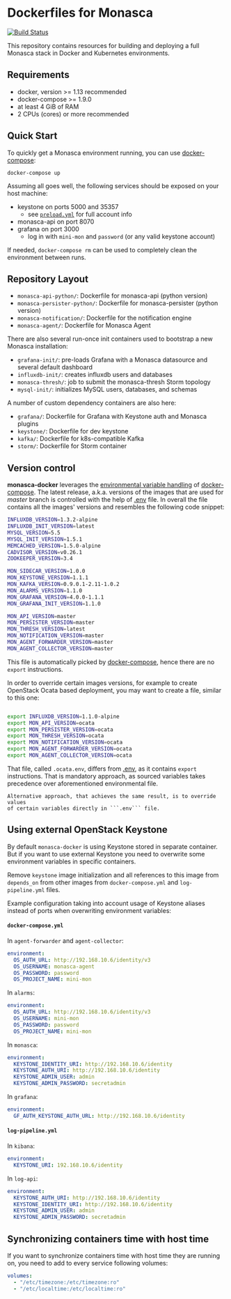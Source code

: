 Dockerfiles for Monasca
=======================

[![Build Status](https://travis-ci.org/monasca/monasca-docker.svg?branch=master)](https://travis-ci.org/monasca/monasca-docker)

This repository contains resources for building and deploying a full Monasca
stack in Docker and Kubernetes environments.

Requirements
------------

 * docker, version >= 1.13 recommended
 * docker-compose >= 1.9.0
 * at least 4 GiB of RAM
 * 2 CPUs (cores) or more recommended

Quick Start
-----------

To quickly get a Monasca environment running, you can use [docker-compose][1]:

    docker-compose up

Assuming all goes well, the following services should be exposed on your host
machine:

 * keystone on ports 5000 and 35357
   * see [`preload.yml`][2] for full account info
 * monasca-api on port 8070
 * grafana on port 3000
   * log in with `mini-mon` and `password` (or any valid keystone account)

If needed, `docker-compose rm` can be used to completely clean the environment
between runs.

Repository Layout
-----------------

 * `monasca-api-python/`: Dockerfile for monasca-api (python version)
 * `monasca-persister-python/`: Dockerfile for monasca-persister (python
   version)
 * `monasca-notification/`: Dockerfile for the notification engine
 * `monasca-agent/`: Dockerfile for Monasca Agent

There are also several run-once init containers used to bootstrap a new
Monasca installation:
 * `grafana-init/`: pre-loads Grafana with a Monasca datasource and several
   default dashboard
 * `influxdb-init/`: creates influxdb users and databases
 * `monasca-thresh/`: job to submit the monasca-thresh Storm topology
 * `mysql-init/`: initializes MySQL users, databases, and schemas

A number of custom dependency containers are also here:

 * `grafana/`: Dockerfile for Grafana with Keystone auth and Monasca plugins
 * `keystone/`: Dockerfile for dev keystone
 * `kafka/`: Dockerfile for k8s-compatible Kafka
 * `storm/`: Dockerfile for Storm container

Version control
---------------

**monasca-docker** leverages the [environmental variable handling][3] of
[docker-compose][1]. The latest release, a.k.a. versions of the images that
are used for *master* branch is controlled with the help of [.env](./.env) file.
In overall the file contains all the images' versions and resembles the following
code snippet:

```sh
INFLUXDB_VERSION=1.3.2-alpine
INFLUXDB_INIT_VERSION=latest
MYSQL_VERSION=5.5
MYSQL_INIT_VERSION=1.5.1
MEMCACHED_VERSION=1.5.0-alpine
CADVISOR_VERSION=v0.26.1
ZOOKEEPER_VERSION=3.4

MON_SIDECAR_VERSION=1.0.0
MON_KEYSTONE_VERSION=1.1.1
MON_KAFKA_VERSION=0.9.0.1-2.11-1.0.2
MON_ALARMS_VERSION=1.1.0
MON_GRAFANA_VERSION=4.0.0-1.1.1
MON_GRAFANA_INIT_VERSION=1.1.0

MON_API_VERSION=master
MON_PERSISTER_VERSION=master
MON_THRESH_VERSION=latest
MON_NOTIFICATION_VERSION=master
MON_AGENT_FORWARDER_VERSION=master
MON_AGENT_COLLECTOR_VERSION=master
```

This file is automatically picked by [docker-compose][1], hence there are no ```export```
instructions.

In order to override certain images versions, for example to create OpenStack Ocata based deployment,
you may want to create a file, similar to this one:

```sh

export INFLUXDB_VERSION=1.1.0-alpine
export MON_API_VERSION=ocata
export MON_PERSISTER_VERSION=ocata
export MON_THRESH_VERSION=ocata
export MON_NOTIFICATION_VERSION=ocata
export MON_AGENT_FORWARDER_VERSION=ocata
export MON_AGENT_COLLECTOR_VERSION=ocata

```

That file, called ```.ocata.env```, differs from [.env](./.env), as it contains ```export```
instructions. That is mandatory approach, as sourced variables takes precedence over
aforementioned environmental file.

    Alternative approach, that achieves the same result, is to override values
    of certain variables directly in ```.env``` file.

Using external OpenStack Keystone
---------------------------------

By default `monasca-docker` is using Keystone stored in separate container.
But if you want to use external Keystone you need to overwrite some
environment variables in specific containers.

Remove `keystone` image initialization and all references to this
image from `depends_on` from other images from `docker-compose.yml` and
`log-pipeline.yml` files.

Example configuration taking into account usage of Keystone aliases
instead of ports when overwriting environment variables:

#### `docker-compose.yml`

In `agent-forwarder` and `agent-collector`:
```yaml
environment:
  OS_AUTH_URL: http://192.168.10.6/identity/v3
  OS_USERNAME: monasca-agent
  OS_PASSWORD: password
  OS_PROJECT_NAME: mini-mon
```

In `alarms`:
```yaml
environment:
  OS_AUTH_URL: http://192.168.10.6/identity/v3
  OS_USERNAME: mini-mon
  OS_PASSWORD: password
  OS_PROJECT_NAME: mini-mon
```

In `monasca`:
```yaml
environment:
  KEYSTONE_IDENTITY_URI: http://192.168.10.6/identity
  KEYSTONE_AUTH_URI: http://192.168.10.6/identity
  KEYSTONE_ADMIN_USER: admin
  KEYSTONE_ADMIN_PASSWORD: secretadmin
```

In `grafana`:
```yaml
environment:
  GF_AUTH_KEYSTONE_AUTH_URL: http://192.168.10.6/identity
```

#### `log-pipeline.yml`

In `kibana`:
```yaml
environment:
  KEYSTONE_URI: 192.168.10.6/identity
```

In `log-api`:
```yaml
environment:
  KEYSTONE_AUTH_URI: http://192.168.10.6/identity
  KEYSTONE_IDENTITY_URI: http://192.168.10.6/identity
  KEYSTONE_ADMIN_USER: admin
  KEYSTONE_ADMIN_PASSWORD: secretadmin
```

Synchronizing containers time with host time
--------------------------------------------

If you want to synchronize containers time with host time they are running on,
you need to add to every service following volumes:

```yaml
volumes:
  - "/etc/timezone:/etc/timezone:ro"
  - "/etc/localtime:/etc/localtime:ro"
```

[1]: https://docs.docker.com/compose/
[2]: https://github.com/hpcloud-mon/monasca-docker/blob/master/keystone/preload.yml
[3]: https://docs.docker.com/compose/environment-variables/

